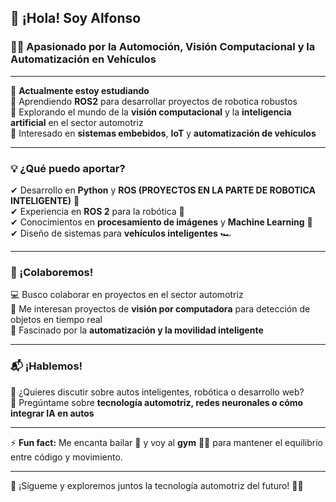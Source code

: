## 👋 ¡Hola! Soy Alfonso 

### 🚗💡 Apasionado por la Automoción, Visión Computacional y la Automatización en Vehículos

---

🔭 **Actualmente estoy estudiando**  
🌱 Aprendiendo **ROS2** para desarrollar proyectos de robotica robustos  
🤖 Explorando el mundo de la **visión computacional** y la **inteligencia artificial** en el sector automotriz  
🚀 Interesado en **sistemas embebidos**, **IoT** y **automatización de vehículos**  

---

### 💡 ¿Qué puedo aportar?  
✔ Desarrollo en **Python** y **ROS (PROYECTOS EN LA PARTE DE ROBOTICA INTELIGENTE)** 🐍  
✔ Experiencia en **ROS 2** para la robótica 🚀  
✔ Conocimientos en **procesamiento de imágenes** y **Machine Learning** 🧠  
✔ Diseño de sistemas para **vehículos inteligentes** 🏎️  

---

### 👯 ¡Colaboremos!  
💻 Busco colaborar en proyectos en el sector automotriz  
📡 Me interesan proyectos de **visión por computadora** para detección de objetos en tiempo real  
🔧 Fascinado por la **automatización y la movilidad inteligente**  

---

### 📬 ¡Hablemos!  
📩 ¿Quieres discutir sobre autos inteligentes, robótica o desarrollo web?  
💬 Pregúntame sobre **tecnología automotriz, redes neuronales o cómo integrar IA en autos**  

---

⚡ **Fun fact:** Me encanta bailar 💃 y voy al **gym** 🏋️‍♂️ para mantener el equilibrio entre código y movimiento.  

---

🔗 ¡Sígueme y exploremos juntos la tecnología automotriz del futuro! 🚗💨  
